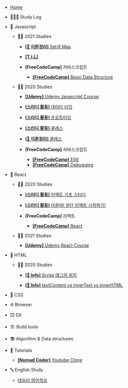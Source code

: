 - [Home](/)

* 👩🏻‍💻 Study Log

- 🍊 Javascript
  - 🧚‍♀️ 2021 Studies
    - [**[📝 이론정리]** Set과 Map](/javascript/2021/set_map_note.md)
    - [**[T.I.L]** ](/javascript/2021/2021_JAN_07.md)

    - **[FreeCodeCamp]** 자바스크립트

      - [**[FreeCodeCamp]** Basic Data Structure](/javascript/2021/freeCodeCamp_Basic_Data_Structure.md)

  - 🧚‍♀️ 2020 Studies

    - [**[Udemy]** Udemy Javascript Course](/javascript/유데미-자바스크립트-코스/Udemy_javascript_class.md)

    - [**[스터디 활동]** 데이터 타입](/javascript/자바스크립트_기초_스터디/01.데이터_타입.md)

    - [**[스터디 활동]** 프로토타입](/javascript/2020/prototype.md)

    - [**[스터디 활동]** 클래스](/javascript/자바스크립트_기초_스터디/07.클래스.md)

    - [**[📝 이론정리]** 클래스](/javascript/2020/class.md)

    - **[FreeCodeCamp]** 자바스크립트

      - [**[FreeCodeCamp]** ES6](/javascript/2020/freedCodeCamp_ES6.md)
      - [**[FreeCodeCamp]** Debugging](/javascript/2020/freedCodeCamp_Debugging.md)

- 💠 React

  - 🧚‍♀️ 2020 Studies

    - [**[스터디 활동]** 리액트 기초 스터디](/React/react_baisc_study.md)

    - [**[스터디 활동]** 아묻따! 일단 리액트 시작하기!](/React/Getting-start-react.md)

    - **[FreeCodeCamp]** 리액트

      - [**[FreeCodeCamp]** React](/React/freedCodeCamp_React.md)
  - 🧚‍♀️ 2021 Studies
    - [**[Udemy]** Udemy React Course](/React/Udemy_React_class/udemy_react_class_Section1.md)

- 🚂 HTML
  
  - 🧚‍♀️ 2020 Studies
  
    - [**[👻 Info]** Script 태그의 위치](/html/script태그의_위치.md)
  
    - [**[👻 Info]** textContent vs innerText vs innerHTML](/html/../../html/textcontent_innertext_innerhtml.md)

- 💅 CSS

- 🌐 Browser

- 🎞 Git

- 🏗 Build tools
  
- 📚 Algorithm & Data structures
  
- 🥗 Tutorials
  
  - [**[Nomad Coder]** Youtube Clone](/tutorials/youtubeClone.md)

- 🔤 English Study

  - [데일리 영어학습](/English-study/daily-english-study.md)
